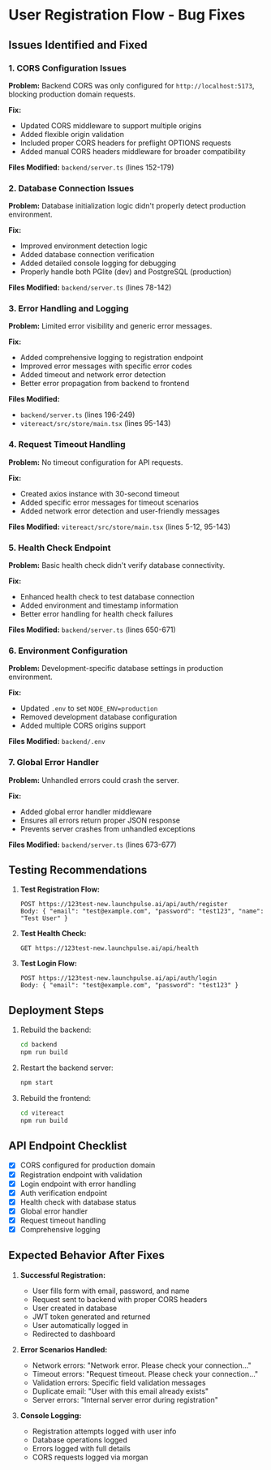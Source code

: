 # User Registration Flow - Bug Fixes

## Issues Identified and Fixed

### 1. CORS Configuration Issues
**Problem:** Backend CORS was only configured for `http://localhost:5173`, blocking production domain requests.

**Fix:** 
- Updated CORS middleware to support multiple origins
- Added flexible origin validation
- Included proper CORS headers for preflight OPTIONS requests
- Added manual CORS headers middleware for broader compatibility

**Files Modified:** `backend/server.ts` (lines 152-179)

### 2. Database Connection Issues
**Problem:** Database initialization logic didn't properly detect production environment.

**Fix:**
- Improved environment detection logic
- Added database connection verification
- Added detailed console logging for debugging
- Properly handle both PGlite (dev) and PostgreSQL (production)

**Files Modified:** `backend/server.ts` (lines 78-142)

### 3. Error Handling and Logging
**Problem:** Limited error visibility and generic error messages.

**Fix:**
- Added comprehensive logging to registration endpoint
- Improved error messages with specific error codes
- Added timeout and network error detection
- Better error propagation from backend to frontend

**Files Modified:** 
- `backend/server.ts` (lines 196-249)
- `vitereact/src/store/main.tsx` (lines 95-143)

### 4. Request Timeout Handling
**Problem:** No timeout configuration for API requests.

**Fix:**
- Created axios instance with 30-second timeout
- Added specific error messages for timeout scenarios
- Added network error detection and user-friendly messages

**Files Modified:** `vitereact/src/store/main.tsx` (lines 5-12, 95-143)

### 5. Health Check Endpoint
**Problem:** Basic health check didn't verify database connectivity.

**Fix:**
- Enhanced health check to test database connection
- Added environment and timestamp information
- Better error handling for health check failures

**Files Modified:** `backend/server.ts` (lines 650-671)

### 6. Environment Configuration
**Problem:** Development-specific database settings in production environment.

**Fix:**
- Updated `.env` to set `NODE_ENV=production`
- Removed development database configuration
- Added multiple CORS origins support

**Files Modified:** `backend/.env`

### 7. Global Error Handler
**Problem:** Unhandled errors could crash the server.

**Fix:**
- Added global error handler middleware
- Ensures all errors return proper JSON response
- Prevents server crashes from unhandled exceptions

**Files Modified:** `backend/server.ts` (lines 673-677)

## Testing Recommendations

1. **Test Registration Flow:**
   ```
   POST https://123test-new.launchpulse.ai/api/auth/register
   Body: { "email": "test@example.com", "password": "test123", "name": "Test User" }
   ```

2. **Test Health Check:**
   ```
   GET https://123test-new.launchpulse.ai/api/health
   ```

3. **Test Login Flow:**
   ```
   POST https://123test-new.launchpulse.ai/api/auth/login
   Body: { "email": "test@example.com", "password": "test123" }
   ```

## Deployment Steps

1. Rebuild the backend:
   ```bash
   cd backend
   npm run build
   ```

2. Restart the backend server:
   ```bash
   npm start
   ```

3. Rebuild the frontend:
   ```bash
   cd vitereact
   npm run build
   ```

## API Endpoint Checklist

- [x] CORS configured for production domain
- [x] Registration endpoint with validation
- [x] Login endpoint with error handling
- [x] Auth verification endpoint
- [x] Health check with database status
- [x] Global error handler
- [x] Request timeout handling
- [x] Comprehensive logging

## Expected Behavior After Fixes

1. **Successful Registration:**
   - User fills form with email, password, and name
   - Request sent to backend with proper CORS headers
   - User created in database
   - JWT token generated and returned
   - User automatically logged in
   - Redirected to dashboard

2. **Error Scenarios Handled:**
   - Network errors: "Network error. Please check your connection..."
   - Timeout errors: "Request timeout. Please check your connection..."
   - Validation errors: Specific field validation messages
   - Duplicate email: "User with this email already exists"
   - Server errors: "Internal server error during registration"

3. **Console Logging:**
   - Registration attempts logged with user info
   - Database operations logged
   - Errors logged with full details
   - CORS requests logged via morgan
